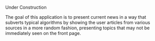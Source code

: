 Under Construction

The goal of this application is to present current news in a way that subverts typical algorithms by showing the user articles from various sources in a more random fashion, presenting topics that may not be immediately seen on the front page.
